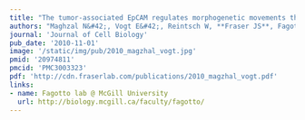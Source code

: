 ```yaml
---
title: "The tumor-associated EpCAM regulates morphogenetic movements through intracellular signaling."
authors: "Maghzal N&#42;, Vogt E&#42;, Reintsch W, **Fraser JS**, Fagotto F."
journal: 'Journal of Cell Biology'
pub_date: '2010-11-01'
image: '/static/img/pub/2010_magzhal_vogt.jpg'
pmid: '20974811'
pmcid: 'PMC3003323'
pdf: 'http://cdn.fraserlab.com/publications/2010_magzhal_vogt.pdf'
links:
- name: Fagotto lab @ McGill University
  url: http://biology.mcgill.ca/faculty/fagotto/
---
```

